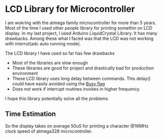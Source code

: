 # LCD Library for Microcontroller

I am wokring with the atmega family microcontroller for more than 5 years. Most of the time I used other people library for printing somethin on LCD display. In my last project, I used Arduino LiquidCrystal Library. It has many drawbacks. Among these what I faced was that the LCD was not working with interrut(adc auto running mode).

The LCD library I have used so far has few drawbacks
- Most of the libraries are slow enough
- These libraries are good for project and drastically bad for production environment 
- These LCD library uses long delay between commands. This delay() could have easily avoided using the [Busy flag]()
- Does not work if interrupt routines invokes in higher frequency. 

I hope this library potentially solve all the problems 

## Time Estimation
So the display takes on average 50uS for printing a character @16MHz clock speed of atmega328 microcontroller.